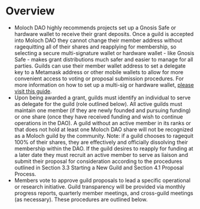 # Overview

* Moloch DAO highly recommends projects set up a Gnosis Safe or hardware wallet to receive their grant deposits. Once a guild is accepted into Moloch DAO they cannot change their member address without ragequitting all of their shares and reapplying for membership, so selecting a secure multi-signature wallet or hardware wallet - like Gnosis Safe - makes grant distributions much safer and easier to manage for all parties. Guilds can use their member wallet address to set a delegate key to a Metamask address or other mobile wallets to allow for more convenient access to voting or proposal submission procedures. For more information on how to set up a multi-sig or hardware wallet, [please visit this guide](https://medium.com/molochdao/moloch-summoning-guide-12a2a288e0ff). 
* Upon being awarded a grant, guilds must identify an individual to serve as delegate for the guild (role outlined below). All active guilds must maintain one member (if they are newly founded and pursuing funding) or one share (once they have received funding and wish to continue operations in the DAO). A guild without an active member in its ranks or that does not hold at least one Moloch DAO share will not be recognized as a Moloch guild by the community. Note: if a guild chooses to ragequit 100% of their shares, they are effectively and officially dissolving their membership within the DAO. If the guild desires to reapply for funding at a later date they must recruit an active member to serve as liaison and submit their proposal for consideration according to the procedures outlined in Section 3.3 Starting a New Guild and Section 4.1 Proposal Process. 
* Members vote to approve guild proposals to lead a specific operational or research initiative. Guild transparency will be provided via monthly progress reports, quarterly member meetings, and cross-guild meetings (as necessary). These procedures are outlined below.
